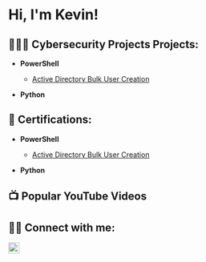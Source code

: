 <h1>Hi, I'm Kevin!</h1>

<h2>👩🏾‍💻 Cybersecurity Projects Projects:</h2>

- <b>PowerShell</b>
  - [Active Directory Bulk User Creation](https://github.com/joshmadakor1/AD_PS)

- <b>Python</b>

<h2>📜 Certifications:</h2>

- <b>PowerShell</b>
  - [Active Directory Bulk User Creation](https://github.com/joshmadakor1/AD_PS)

- <b>Python</b>

<h2>📺 Popular YouTube Videos</h2>

<h2> 🤳🏾 Connect with me:</h2>


[<img align="left" alt="JoshMadakor | LinkedIn" width="22px" src="https://cdn.jsdelivr.net/npm/simple-icons@v3/icons/linkedin.svg" />][linkedin]



[linkedin]: https://linkedin.com/in/kevin-freeman-378004175



